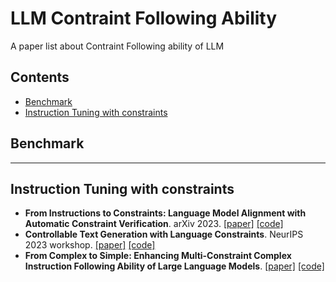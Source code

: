 # LLM Contraint Following Ability
A paper list about Contraint Following ability of LLM

## Contents

- [Benchmark](#benchmark)
- [Instruction Tuning with constraints](#instruction-tuning-with-constraints)

## Benchmark

---

## Instruction Tuning with constraints
- **From Instructions to Constraints: Language Model Alignment with Automatic Constraint Verification**. arXiv 2023. [[paper]](https://arxiv.org/abs/2403.06326) [[code]](https://arxiv.org/abs/2403.06326)
- **Controllable Text Generation with Language Constraints**. NeurIPS 2023 workshop. [[paper]](https://arxiv.org/abs/2212.10466) [[code]](https://arxiv.org/abs/2212.10466)
- **From Complex to Simple: Enhancing Multi-Constraint Complex Instruction Following Ability of Large Language Models**. [[paper]](https://arxiv.org/abs/2404.15846) [[code]](https://github.com/meowpass/FollowComplexInstruction)
